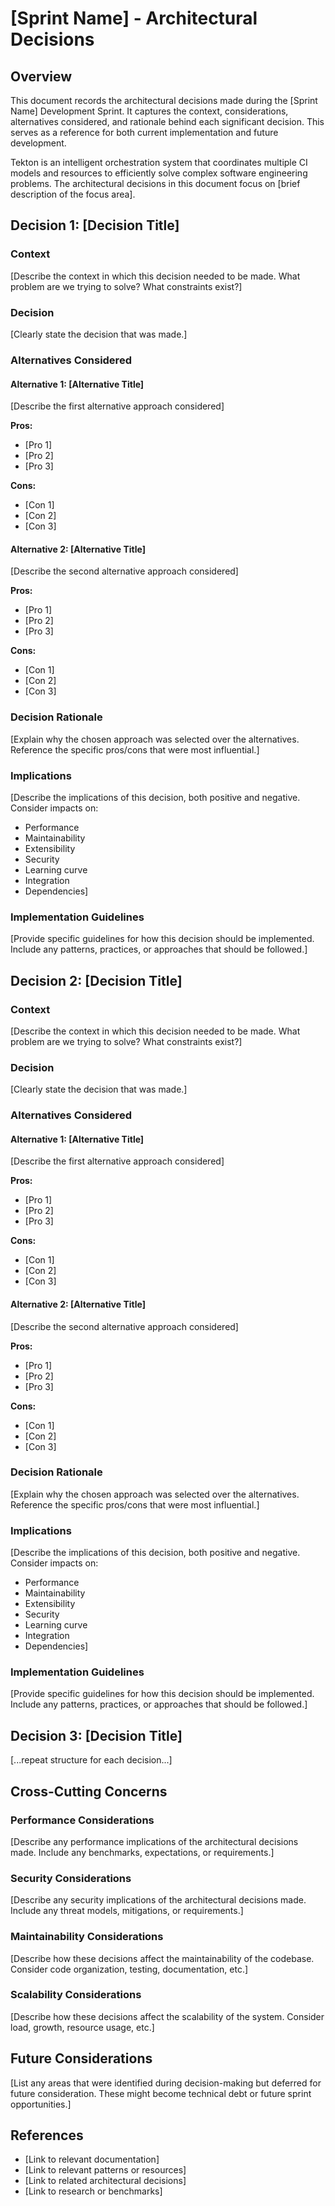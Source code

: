 # [Sprint Name] - Architectural Decisions

## Overview

This document records the architectural decisions made during the [Sprint Name] Development Sprint. It captures the context, considerations, alternatives considered, and rationale behind each significant decision. This serves as a reference for both current implementation and future development.

Tekton is an intelligent orchestration system that coordinates multiple CI models and resources to efficiently solve complex software engineering problems. The architectural decisions in this document focus on [brief description of the focus area].

## Decision 1: [Decision Title]

### Context

[Describe the context in which this decision needed to be made. What problem are we trying to solve? What constraints exist?]

### Decision

[Clearly state the decision that was made.]

### Alternatives Considered

#### Alternative 1: [Alternative Title]

[Describe the first alternative approach considered]

**Pros:**
- [Pro 1]
- [Pro 2]
- [Pro 3]

**Cons:**
- [Con 1]
- [Con 2]
- [Con 3]

#### Alternative 2: [Alternative Title]

[Describe the second alternative approach considered]

**Pros:**
- [Pro 1]
- [Pro 2]
- [Pro 3]

**Cons:**
- [Con 1]
- [Con 2]
- [Con 3]

### Decision Rationale

[Explain why the chosen approach was selected over the alternatives. Reference the specific pros/cons that were most influential.]

### Implications

[Describe the implications of this decision, both positive and negative. Consider impacts on:
- Performance
- Maintainability
- Extensibility
- Security
- Learning curve
- Integration
- Dependencies]

### Implementation Guidelines

[Provide specific guidelines for how this decision should be implemented. Include any patterns, practices, or approaches that should be followed.]

## Decision 2: [Decision Title]

### Context

[Describe the context in which this decision needed to be made. What problem are we trying to solve? What constraints exist?]

### Decision

[Clearly state the decision that was made.]

### Alternatives Considered

#### Alternative 1: [Alternative Title]

[Describe the first alternative approach considered]

**Pros:**
- [Pro 1]
- [Pro 2]
- [Pro 3]

**Cons:**
- [Con 1]
- [Con 2]
- [Con 3]

#### Alternative 2: [Alternative Title]

[Describe the second alternative approach considered]

**Pros:**
- [Pro 1]
- [Pro 2]
- [Pro 3]

**Cons:**
- [Con 1]
- [Con 2]
- [Con 3]

### Decision Rationale

[Explain why the chosen approach was selected over the alternatives. Reference the specific pros/cons that were most influential.]

### Implications

[Describe the implications of this decision, both positive and negative. Consider impacts on:
- Performance
- Maintainability
- Extensibility
- Security
- Learning curve
- Integration
- Dependencies]

### Implementation Guidelines

[Provide specific guidelines for how this decision should be implemented. Include any patterns, practices, or approaches that should be followed.]

## Decision 3: [Decision Title]

[...repeat structure for each decision...]

## Cross-Cutting Concerns

### Performance Considerations

[Describe any performance implications of the architectural decisions made. Include any benchmarks, expectations, or requirements.]

### Security Considerations

[Describe any security implications of the architectural decisions made. Include any threat models, mitigations, or requirements.]

### Maintainability Considerations

[Describe how these decisions affect the maintainability of the codebase. Consider code organization, testing, documentation, etc.]

### Scalability Considerations

[Describe how these decisions affect the scalability of the system. Consider load, growth, resource usage, etc.]

## Future Considerations

[List any areas that were identified during decision-making but deferred for future consideration. These might become technical debt or future sprint opportunities.]

## References

- [Link to relevant documentation]
- [Link to relevant patterns or resources]
- [Link to related architectural decisions]
- [Link to research or benchmarks]